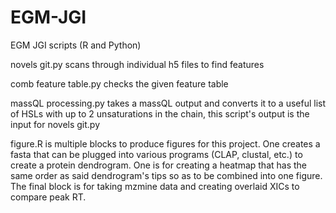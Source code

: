 # EGM-JGI
EGM JGI scripts (R and Python)

novels git.py scans through individual h5 files to find features

comb feature table.py checks the given feature table

massQL processing.py takes a massQL output and converts it to a useful list of HSLs with up to 2 unsaturations in the chain, this script's output is the input for novels git.py

figure.R is multiple blocks to produce figures for this project. One creates a fasta that can be plugged into various programs (CLAP, clustal, etc.) to create a protein dendrogram. One is for creating a heatmap that has the same order as said dendrogram's tips so as to be combined into one figure. The final block is for taking mzmine data and creating overlaid XICs to compare peak RT.
